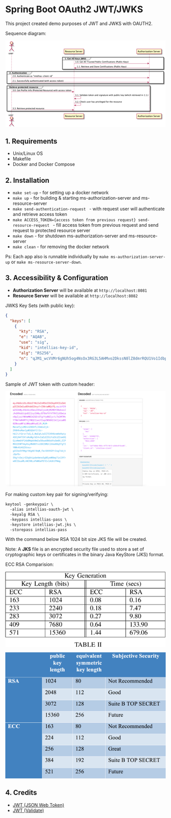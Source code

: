 # Spring Boot OAuth2 JWT/JWKS

This project created demo purposes of JWT and JWKS with OAUTH2.

Sequence diagram:

![Authorization Sequence Diagram](./assets/images/authorization-sequence-diagram.png)

## 1. Requirements

- Unix/Linux OS
- Makefile
- Docker and Docker Compose

## 2. Installation

- `make set-up` - for setting up a docker network
- `make up` - for building & starting ms-authorization-server and ms-resource-server
- `make send-authentication-request ` - with request user will authenticate and retrieve access token
- `make ACCESS_TOKEN={access token from previous request} send-resource-request ` - fill access token from previous 
  request and send request to protected resource server
- `make down` - for shutdown ms-authorization-server and ms-resource-server
- `make clean` - for removing the docker network

Ps: Each app also is runnable individually by `make ms-authorization-server-up` or `make ms-resource-server-down`.

## 3. Accessibility & Configuration

- **Authorization Server** will be available at `http://localhost:8081`
- **Resource Server** will be available at `http://localhost:8082`

JWKS Key Sets (with public key):
```json
{
  "keys": [
    {
      "kty": "RSA",
      "e": "AQAB",
      "use": "sig",
      "kid": "intellias-key-id",
      "alg": "RS256",
      "n": "qJM1_wcVVMr6gNUh5og4NsOx3RG3L5AHMvo2DkssN8lZ8dmrRQU1Vo1Idbpy1H-0yvXxrO4eyemhMFzqxNLK8fNKVEMHVzef53p3Kdu4P3KYx0nr7r2BVphGXHTx8ZyRJQ9hi85n7jEa5ZFScBa-eyRd4PpIjGDvPl6c0X1DWQSgZ4jsnSEOPf82E75NBQRiGvVjT4O7M3394w0xWiLnGZoo6sD7_N1uMiMR6ckkiCHUIrwmYlVeEznLzNoCpHIhtfIEBx4NjhelgP4MunK9iDKwkLvP7CaUHifzI-9N2ZN6o606tswXIxtS2Hk_kwuhegbtiEf5NUhYnTJNl7u2HQ"
    }
  ]
}
```

Sample of JWT token with custom header:

![JWT Token Validation](assets/images/jwt-token-valiation.png)


For making custom key pair for signing/verifying:
```shell
keytool -genkeypair \
  -alias intellias-oauth-jwt \
  -keyalg RSA \
  -keypass intellias-pass \
  -keystore intellias-jwt.jks \
  -storepass intellias-pass
```
With the command below RSA 1024 bit size JKS file will be created.

Note: A **JKS** file is an encrypted security file used to store a set of cryptographic keys or certificates in the binary Java KeyStore (JKS) format.

ECC RSA Comparision:

![ECC vs RSA](assets/images/ecc-rsa-difference.png)

![img.png](assets/images/security-levels-of-asymetric-keys.png)

## 4. Credits

- [JWT (JSON Web Token)](https://hackernoon.com/json-web-tokens-jwt-demystified-f7e202249640)
- [JWT (Validate)](https://jwt.io)


